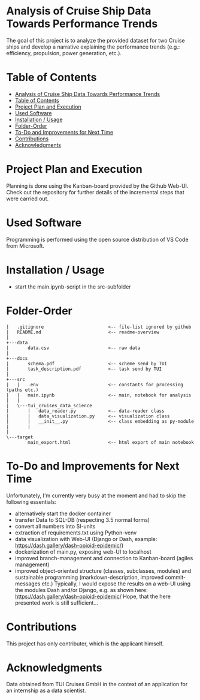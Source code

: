 # Analysis of Cruise Ship Data Towards Performance Trends

The goal of this project is to analyze the provided dataset for two Cruise ships and develop a narrative explaining the
performance trends (e.g.: efficiency, propulsion, power generation, etc.).

# Table of Contents

<!-- TOC -->

- [Analysis of Cruise Ship Data Towards Performance Trends](#analysis-of-cruise-ship-data-towards-performance-trends)
- [Table of Contents](#table-of-contents)
- [Project Plan and Execution](#project-plan-and-execution)
- [Used Software](#used-software)
- [Installation / Usage](#installation--usage)
- [Folder-Order](#folder-order)
- [To-Do and Improvements for Next Time](#to-do-and-improvements-for-next-time)
- [Contributions](#contributions)
- [Acknowledgments](#acknowledgments)

<!-- /TOC -->

# Project Plan and Execution
Planning is done using the Kanban-board provided by the Github Web-UI. Check out the repository for further details of the incremental steps that were carried out.

# Used Software
Programming is performed using the open source distribution of VS Code from Microsoft.

# Installation / Usage
- start the main.ipynb-script in the src-subfolder

# Folder-Order
```
|   .gitignore                        <-- file-list ignored by github
|   README.md                         <-- readme-overview
|
+---data
|       data.csv                      <-- raw data
|
+---docs
|       schema.pdf                    <-- scheme send by TUI
|       task_description.pdf          <-- task send by TUI
|
+---src
|   |   .env                          <-- constants for processing (paths etc.)
|   |   main.ipynb                    <-- main, notebook for analysis
|   |
|   \---tui_cruises_data_science
|       |   data_reader.py            <-- data-reader class
|       |   data_visualization.py     <-- visualization class
|       |   __init__.py               <-- class embedding as py-module
|       |
|
\---target
        main_export.html              <-- html export of main notebook
```

# To-Do and Improvements for Next Time
Unfortunately, I'm currently very busy at the moment and had to skip the following essentials:
- alternatively start the docker container
- transfer Data to SQL-DB (respecting 3.5 normal forms)
- convert all numbers into SI-units
- extraction of requirements.txt using Python-venv
- data visualization with Web-UI (Django or Dash, example: https://dash.gallery/dash-opioid-epidemic/)
- dockerization of main.py, exposing web-UI to localhost
- improved branch-management and connection to Kanban-board (agiles management)
- improved object-oriented structure (classes, subclasses, modules) and sustainable programming (markdown-description, improved commit-messages etc.)
Typically, I would expose the results on a web-UI using the modules Dash and/or Django, e.g. as shown here:
https://dash.gallery/dash-opioid-epidemic/
Hope, that the here presented work is still sufficient...

# Contributions
This project has only contributer, which is the applicant himself.

# Acknowledgments
Data obtained from TUI Cruises GmbH in the context of an application for an internship as a data scientist.